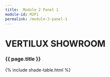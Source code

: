 ```yaml
---
title:  Module 2 Panel 1
module-id: M2P1
permalink: /module-2-panel-1
---
```


<html>
<head>
  <link href="/assests/panel-style.css" rel="stylesheet" type="text/css" />
</head>

<body>
  <div id="gradient">
    <div class="wrap">
      <div class="title">
        <h1>VERTILUX SHOWROOM</h1>
        <h3>{{ page.title }}</h3>
      </div>
      <div class="panel">
      {% include shade-table.html %}
      </div>
    </div>
  </div>

  <script src="https://cdnjs.cloudflare.com/ajax/libs/jquery/2.0.2/jquery.min.js"></script>
  <script src="/assests/panel-script.js" type="text/javascript"></script>
</body>

</html>